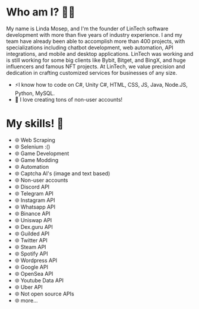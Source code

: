 # Who am I? 👨‍💻
My name is Linda Mosep, and I'm the founder of LinTech software development with more than five years of industry experience. I and my team have already been able to accomplish more than 400 projects, with specializations including chatbot development, web automation, API integrations, and mobile and desktop applications. LinTech was working and is still working for some big clients like Bybit, Bitget, and BingX, and huge influencers and famous NFT projects. At LinTech, we value precision and dedication in crafting customized services for businesses of any size.

- ⚡I know how to code on C#, Unity C#, HTML, CSS, JS, Java, Node.JS, Python, MySQL.
- 💬 I love creating tons of non-user accounts!

# My skills! 🧙‍
- 🌐 Web Scraping
- 🌐 Selenium :()
- 🌐 Game Development
- 🌐 Game Modding
- 🌐 Automation 
- 🌐 Captcha AI's (image and text based)
- 🌐 Non-user accounts
- 🌐 Discord API
- 🌐 Telegram API
- 🌐 Instagram API
- 🌐 Whatsapp API
- 🌐 Binance API
- 🌐 Uniswap API
- 🌐 Dex.guru API
- 🌐 Guilded API
- 🌐 Twitter API
- 🌐 Steam API
- 🌐 Spotify API
- 🌐 Wordpress API
- 🌐 Google API
- 🌐 OpenSea API
- 🌐 Youtube Data API
- 🌐 Uber API
- 🌐 Not open source APIs
- 🌐 more...

